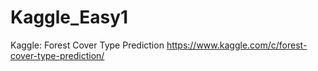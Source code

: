 # Kaggle_Easy1
Kaggle: Forest Cover Type Prediction https://www.kaggle.com/c/forest-cover-type-prediction/
